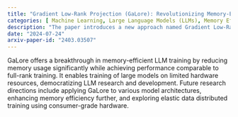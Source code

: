 ```yaml
---
title: "Gradient Low-Rank Projection (GaLore): Revolutionizing Memory-Efficient LLM Training"
categories: [ Machine Learning, Large Language Models (LLMs), Memory Efficiency, Gradient Low-Rank Methods ]
description: "The paper introduces a new approach named Gradient Low-Rank Projection (GaLore) to train large language models (LLMs) with full parameter learning while being significantly more memory-efficient than existing techniques. GaLore dynamically switches between multiple low-rank subspaces to represent the gradient during training, enabling the exploration of different directions while maintaining memory savings."
date: "2024-07-24"
arxiv-paper-id: "2403.03507"
---
```

GaLore offers a breakthrough in memory-efficient LLM training by reducing memory usage significantly while achieving performance comparable to full-rank training. It enables training of large models on limited hardware resources, democratizing LLM research and development. Future research directions include applying GaLore to various model architectures, enhancing memory efficiency further, and exploring elastic data distributed training using consumer-grade hardware.

